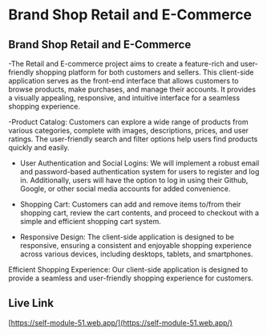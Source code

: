# Brand Shop Retail and E-Commerce

## Brand Shop Retail and E-Commerce
 -The Retail and E-commerce project aims to create a feature-rich and user-friendly shopping platform for both customers and sellers. This client-side application serves as the front-end interface that allows customers to browse products, make purchases, and manage their accounts. It provides a visually appealing, responsive, and intuitive interface for a seamless shopping experience.

-Product Catalog: Customers can explore a wide range of products from various categories, complete with images, descriptions, prices, and user ratings. The user-friendly search and filter options help users find products quickly and easily.

- User Authentication and Social Logins: We will implement a robust email and password-based authentication system for users to register and log in. Additionally, users will have the option to log in using their Github, Google, or other social media accounts for added convenience.

- Shopping Cart: Customers can add and remove items to/from their shopping cart, review the cart contents, and proceed to checkout with a simple and efficient shopping cart system.

-  Responsive Design: The client-side application is designed to be responsive, ensuring a consistent and enjoyable shopping experience across various devices, including desktops, tablets, and smartphones.

Efficient Shopping Experience: Our client-side application is designed to provide a seamless and user-friendly shopping experience for customers.

## Live Link
[https://self-module-51.web.app/](https://self-module-51.web.app/)

